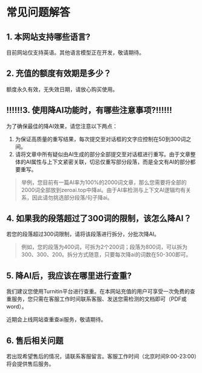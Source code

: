 
# 常见问题解答

## 1. 本网站支持哪些语言?

目前网站仅支持英语。其他语言模型正在开发，敬请期待。

## 2. 充值的额度有效期是多少？

额度永久有效，无失效日期，请放心购买使用。

## ‼️‼️‼️3. 使用降AI功能时，有哪些注意事项?‼️‼️‼️

为了确保最佳的降AI效果，请您注意以下两点：

1. 为保证高质量的重写结果，每次提交至对话框的文字应控制在50到300词之间。
2. 请将文章中所有疑似由AI生成的部分全部提交至对话框进行重写。由于文章整体的AI属性与上下文紧密关联，切忌仅重写部分段落，而是全文有AI的部分都要重写。

>举例，您目前有一篇AI率为100%的2000词文章，那么您需要将全部的2000词全部放到zeroai.top中降ai。由于AI率检测与上下文AI逻辑均有关系，因此请勿挑选部分段落/句子降ai。

## 4. 如果我的段落超过了300词的限制，该怎么降AI？

若您的段落超过300词限制，请将该段落进行拆分，分批次降AI。
>例如，您的段落为400词，可拆为2个200词；段落为800词，可以拆为300、300、200。拆分方式随意，只要每次降ai的词数在50-300即可。

## 5. 降AI后，我应该在哪里进行查重?

我们建议您使用Turnitin平台进行查重。在本网站充值的用户可享受一次免费的查重服务，您只需在客服工作时间联系客服、发送您需检测的文档即可（PDF或word）。  

近期会上线网站查重查ai服务，敬请期待。

## 6. 售后相关问题

若出现希望售后的情况，请联系客服留言。客服工作时间（北京时间9:00-23:00）将会提供售后服务。
